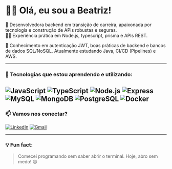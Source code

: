 # 👩‍💻 Olá, eu sou a Beatriz!

🎯 Desenvolvedora backend em transição de carreira, apaixonada por tecnologia e construção de APIs robustas e seguras.  
👩‍💻 Experiência prática em Node.js, typescript, prisma e APIs REST.

🔐 Conhecimento em autenticação JWT, boas práticas de backend e bancos de dados SQL/NoSQL. Atualmente estudando Java, CI/CD (Pipelines) e AWS.

---

### 🚀 Tecnologias que estou aprendendo e utilizando:
![JavaScript](https://img.shields.io/badge/-JavaScript-F7DF1E?logo=javascript&logoColor=black&style=for-the-badge)
![TypeScript](https://img.shields.io/badge/-TypeScript-3178C6?logo=typescript&logoColor=white&style=for-the-badge)
![Node.js](https://img.shields.io/badge/-Node.js-339933?logo=node.js&logoColor=white&style=for-the-badge)
![Express](https://img.shields.io/badge/-Express-000000?logo=express&logoColor=white&style=for-the-badge)
![MySQL](https://img.shields.io/badge/-MySQL-4479A1?logo=mysql&logoColor=white&style=for-the-badge)
![MongoDB](https://img.shields.io/badge/-MongoDB-47A248?logo=mongodb&logoColor=white&style=for-the-badge)
![PostgreSQL](https://img.shields.io/badge/-PostgreSQL-336791?logo=postgresql&logoColor=white&style=for-the-badge)
![Docker](https://img.shields.io/badge/-Docker-2496ED?logo=docker&logoColor=white&style=for-the-badge)
---

### 📫 Vamos nos conectar?
[![LinkedIn](https://img.shields.io/badge/-LinkedIn-0A66C2?style=for-the-badge&logo=linkedin&logoColor=white)](https://linkedin.com/in/beatriz-liradev)
[![Gmail](https://img.shields.io/badge/-Gmail-D14836?style=for-the-badge&logo=gmail&logoColor=white)](mailto:lirabeatriz.001@gmail.com)

---

### 💡 Fun fact:
> Comecei programando sem saber abrir o terminal. Hoje, abro sem medo! 😄


